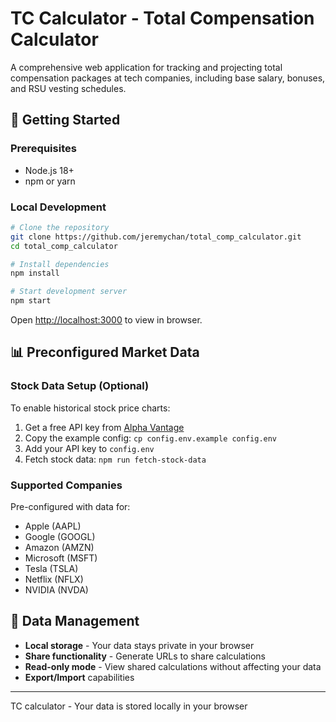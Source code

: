 # TC Calculator - Total Compensation Calculator

A comprehensive web application for tracking and projecting total compensation packages at tech companies, including base salary, bonuses, and RSU vesting schedules.

## 🚀 Getting Started

### Prerequisites
- Node.js 18+ 
- npm or yarn

### Local Development
```bash
# Clone the repository
git clone https://github.com/jeremychan/total_comp_calculator.git
cd total_comp_calculator

# Install dependencies
npm install

# Start development server
npm start
```

Open [http://localhost:3000](http://localhost:3000) to view in browser.

## 📊 Preconfigured Market Data

### Stock Data Setup (Optional)
To enable historical stock price charts:

1. Get a free API key from [Alpha Vantage](https://www.alphavantage.co/support/#api-key)
2. Copy the example config: `cp config.env.example config.env`
3. Add your API key to `config.env`
4. Fetch stock data: `npm run fetch-stock-data`

### Supported Companies
Pre-configured with data for:
- Apple (AAPL)
- Google (GOOGL) 
- Amazon (AMZN)
- Microsoft (MSFT)
- Tesla (TSLA)
- Netflix (NFLX)
- NVIDIA (NVDA)

## 🔄 Data Management

- **Local storage** - Your data stays private in your browser
- **Share functionality** - Generate URLs to share calculations
- **Read-only mode** - View shared calculations without affecting your data
- **Export/Import** capabilities

---

TC calculator - Your data is stored locally in your browser
